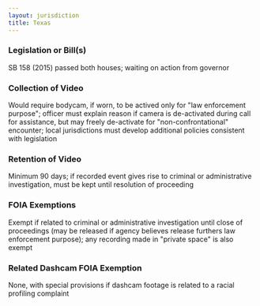 ```yaml
---
layout: jurisdiction
title: Texas
---
```


### Legislation or Bill(s)

SB 158 (2015) passed both houses; waiting on action from governor

### Collection of Video

Would require bodycam, if worn, to be actived only for &quot;law enforcement purpose&quot;; officer must explain reason if camera is de-activated during call for assistance, but may freely de-activate for &quot;non-confrontational&quot; encounter; local jurisdictions must develop additional policies  consistent with legislation

### Retention of Video

Minimum 90 days; if recorded event gives rise to criminal or administrative investigation, must be kept until resolution of proceeding

### FOIA Exemptions

Exempt if related to criminal or administrative investigation until close of proceedings (may be released if agency believes release furthers law enforcement purpose); any recording made in &quot;private space&quot; is also exempt

### Related Dashcam FOIA Exemption

None, with special provisions if dashcam footage is related to a racial profiling complaint
